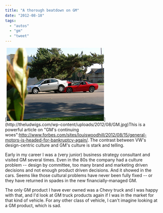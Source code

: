 ```yaml
---
title: "A thorough beatdown on GM"
date: "2012-08-18"
tags: 
  - "autos"
  - "gm"
  - "tweet"
---
```


[![](images/GM.jpg "http://www.flickr.com/photos/jessicasarahs/")](http://theludwigs.com/wp-content/uploads/2012/08/GM.jpg)This is a powerful article on "GM's continuing woes":http://www.forbes.com/sites/louiswoodhill/2012/08/15/general-motors-is-headed-for-bankruptcy-again/. The contrast between VW's design-centric culture and GM's culture is stark and telling.

Early in my career I was a (very junior) business strategy consultant and visited GM several times. Even in the 80s the company had a culture problem -- design by committee, too many brand and marketing driven decisions and not enough product driven decisions. And it showed in the cars. Seems like those cultural problems have never been fully fixed -- or they have returned in spades in the new financially-managed GM.

The only GM product I have ever owned was a Chevy truck and I was happy with that, and I'd look at GM truck products again if I was in the market for that kind of vehicle. For any other class of vehicle, I can't imagine looking at a GM product, which is sad.
